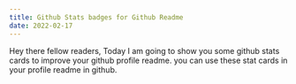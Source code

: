 ```yaml
---
title: Github Stats badges for Github Readme
date: 2022-02-17
---
```


Hey there fellow readers, Today I am going to show you some github stats cards to improve your github profile readme. you can use these stat cards in your profile readme in github.
